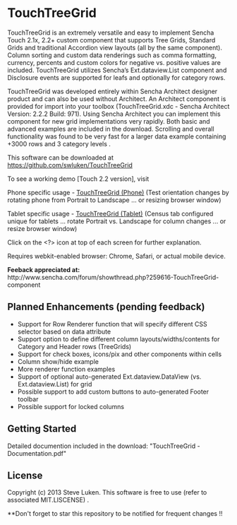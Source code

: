 TouchTreeGrid
=============

TouchTreeGrid is an extremely versatile and easy to implement Sencha Touch 2.1x, 2.2+ custom 
component that supports Tree Grids, Standard Grids and traditional Accordion view layouts
(all by the same component).  Column sorting and custom data renderings such as comma
formatting, currency, percents and custom colors for negative vs. positive values are included.
TouchTreeGrid utilizes Sencha’s Ext.dataview.List component and Disclosure events are
supported for leafs and optionally for category rows. 

TouchTreeGrid was developed entirely within Sencha Architect designer product and
can also be used without Architect.  An Architect component is provided for import into
your toolbox (TouchTreeGrid.xdc - Sencha Architect Version: 2.2.2 Build: 971).
Using Sencha Architect you can implement this component
for new grid implementations very rapidly.  Both basic and advanced examples are included
in the download.   Scrolling and overall functionality was found to be very fast for a
larger data example containing +3000 rows and 3 category levels .  

This software can be downloaded at <a href="https://github.com/swluken/TouchTreeGrid">https://github.com/swluken/TouchTreeGrid</a>
  

To see a working demo [Touch 2.2 version], visit 

Phone specific usage   - <a href="http://www.lincolnwaterfrontrentals.com/Sencha/TouchTreeGrid/app.html?deviceType=Phone">TouchTreeGrid (Phone)</a>
(Test orientation changes by rotating phone from Portrait to Landscape ... or resizing browser window)

Tablet specific usage  - <a href="http://www.lincolnwaterfrontrentals.com/Sencha/TouchTreeGrid/app.html?deviceType=Tablet">TouchTreeGrid (Tablet)</a>
 (Census tab configured unique for tablets ... rotate Portrait vs. Landscape for column changes ... or resize browser window)

Click on the <?> icon at top of each screen for further explanation.

Requires webkit-enabled browser:  Chrome, Safari, or actual mobile device.

<div><b>Feeback appreciated at:</b> </div> http://www.sencha.com/forum/showthread.php?259616-TouchTreeGrid-component

Planned Enhancements (pending feedback)
---------------
- Support for Row Renderer function that will specify different CSS selector based on data attribute
- Support option to define different column layouts/widths/contents for Category and Header rows (TreeGrids)
- Support for check  boxes, icons/pix and other components within cells
- Column show/hide example
- More renderer function examples
- Support of optional auto-generated Ext.dataview.DataView (vs. Ext.dataview.List) for grid
- Possible support to add custom buttons to auto-generated Footer toolbar
- Possible support for locked columns

Getting Started
---------------

Detailed documention included in the download:  "TouchTreeGrid - Documentation.pdf"


License
-------

Copyright (c) 2013 Steve Luken. 
This software is free to use (refer to associated MIT.LISCENSE) .

**Don't forget to star this repository to be notified for frequent changes !!

